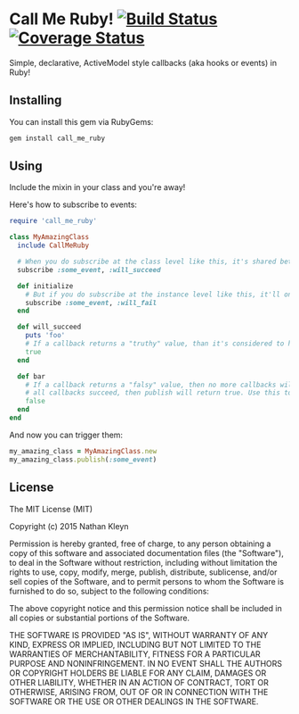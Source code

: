 # Call Me Ruby! [![Build Status](https://travis-ci.org/nathankleyn/call_me_ruby.svg?branch=master)](https://travis-ci.org/nathankleyn/call_me_ruby) [![Coverage Status](https://coveralls.io/repos/nathankleyn/call_me_ruby/badge.png?branch=master)](https://coveralls.io/r/nathankleyn/call_me_ruby?branch=master)

Simple, declarative, ActiveModel style callbacks (aka hooks or events) in Ruby!

## Installing

You can install this gem via RubyGems:

```sh
gem install call_me_ruby
```

## Using

Include the mixin in your class and you're away!

Here's how to subscribe to events:

```ruby
require 'call_me_ruby'

class MyAmazingClass
  include CallMeRuby

  # When you do subscribe at the class level like this, it's shared between all instances of this class...
  subscribe :some_event, :will_succeed

  def initialize
    # But if you do subscribe at the instance level like this, it'll only add the callback to this one instance.
    subscribe :some_event, :will_fail
  end

  def will_succeed
    puts 'foo'
    # If a callback returns a "truthy" value, than it's considered to have succeeded. However...
    true
  end

  def bar
    # If a callback returns a "falsy" value, then no more callbacks will be called and publish will return false. If
    # all callbacks succeed, then publish will return true. Use this to make things fail fast as you need.
    false
  end
end
```

And now you can trigger them:

```ruby
my_amazing_class = MyAmazingClass.new
my_amazing_class.publish(:some_event)
```

## License

The MIT License (MIT)

Copyright (c) 2015 Nathan Kleyn

Permission is hereby granted, free of charge, to any person obtaining a copy
of this software and associated documentation files (the "Software"), to deal
in the Software without restriction, including without limitation the rights
to use, copy, modify, merge, publish, distribute, sublicense, and/or sell
copies of the Software, and to permit persons to whom the Software is
furnished to do so, subject to the following conditions:

The above copyright notice and this permission notice shall be included in
all copies or substantial portions of the Software.

THE SOFTWARE IS PROVIDED "AS IS", WITHOUT WARRANTY OF ANY KIND, EXPRESS OR
IMPLIED, INCLUDING BUT NOT LIMITED TO THE WARRANTIES OF MERCHANTABILITY,
FITNESS FOR A PARTICULAR PURPOSE AND NONINFRINGEMENT. IN NO EVENT SHALL THE
AUTHORS OR COPYRIGHT HOLDERS BE LIABLE FOR ANY CLAIM, DAMAGES OR OTHER
LIABILITY, WHETHER IN AN ACTION OF CONTRACT, TORT OR OTHERWISE, ARISING FROM,
OUT OF OR IN CONNECTION WITH THE SOFTWARE OR THE USE OR OTHER DEALINGS IN
THE SOFTWARE.
